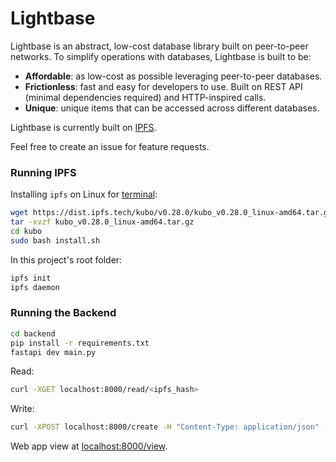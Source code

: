 # Lightbase

Lightbase is an abstract, low-cost database library built on peer-to-peer networks. To simplify operations with databases, Lightbase is built to be:

+ **Affordable**: as low-cost as possible leveraging peer-to-peer databases.
+ **Frictionless**: fast and easy for developers to use. Built on REST API (minimal dependencies required) and HTTP-inspired calls.
+ **Unique**: unique items that can be accessed across different databases.

Lightbase is currently built on [IPFS](https://ipfs.tech).

Feel free to create an issue for feature requests.

### Running IPFS

Installing `ipfs` on Linux for [terminal](https://docs.ipfs.tech/install/command-line/):

```bash
wget https://dist.ipfs.tech/kubo/v0.28.0/kubo_v0.28.0_linux-amd64.tar.gz
tar -xvzf kubo_v0.28.0_linux-amd64.tar.gz
cd kubo
sudo bash install.sh
```

In this project's root folder:

```bash
ipfs init
ipfs daemon
```

### Running the Backend

```bash
cd backend
pip install -r requirements.txt
fastapi dev main.py
```

Read:

```bash
curl -XGET localhost:8000/read/<ipfs_hash>
```

Write:

```bash
curl -XPOST localhost:8000/create -H "Content-Type: application/json" -d "{\"data\":\"<Attachment string>\"}"
```

Web app view at [localhost:8000/view](localhost:8000/view).

